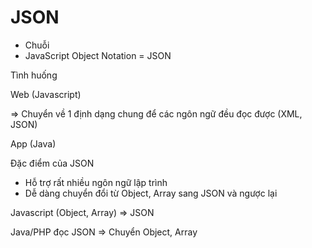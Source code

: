 # JSON

- Chuỗi
- JavaScript Object Notation = JSON

Tình huống

Web (Javascript)

=> Chuyển về 1 định dạng chung để các ngôn ngữ đều đọc được (XML, JSON)

App (Java)

Đặc điểm của JSON

- Hỗ trợ rất nhiều ngôn ngữ lập trình
- Dễ dàng chuyển đổi từ Object, Array sang JSON và ngược lại

Javascript (Object, Array) => JSON

Java/PHP đọc JSON => Chuyển Object, Array
